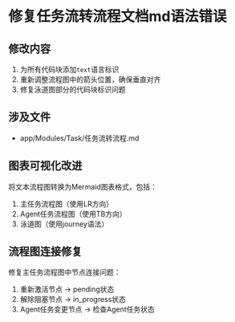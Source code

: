 # 修复任务流转流程文档md语法错误

## 修改内容
1. 为所有代码块添加`text`语言标识
2. 重新调整流程图中的箭头位置，确保垂直对齐
3. 修复泳道图部分的代码块标识问题

## 涉及文件
- app/Modules/Task/任务流转流程.md
## 图表可视化改进
将文本流程图转换为Mermaid图表格式，包括：
1. 主任务流程图（使用LR方向）
2. Agent任务流程图（使用TB方向）
3. 泳道图（使用journey语法）
## 流程图连接修复
修复主任务流程图中节点连接问题：
1. 重新激活节点 → pending状态
2. 解除阻塞节点 → in_progress状态
3. Agent任务变更节点 → 检查Agent任务状态